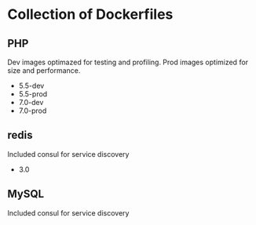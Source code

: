 # Collection of Dockerfiles

## PHP

Dev images optimazed for testing and profiling.
Prod images optimized for size and performance.

- 5.5-dev
- 5.5-prod
- 7.0-dev
- 7.0-prod

## redis

Included consul for service discovery

- 3.0

## MySQL

Included consul for service discovery